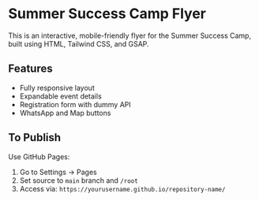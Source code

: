 # Summer Success Camp Flyer

This is an interactive, mobile-friendly flyer for the Summer Success Camp, built using HTML, Tailwind CSS, and GSAP.

## Features
- Fully responsive layout
- Expandable event details
- Registration form with dummy API
- WhatsApp and Map buttons

## To Publish
Use GitHub Pages:
1. Go to Settings → Pages
2. Set source to `main` branch and `/root`
3. Access via: `https://yourusername.github.io/repository-name/`
